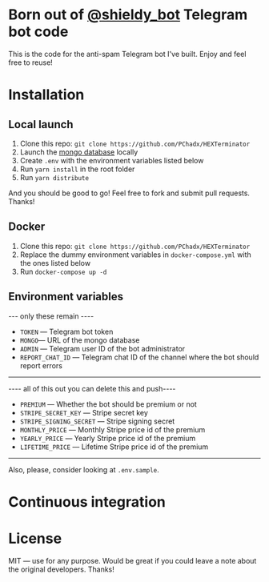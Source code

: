 # Born out of [@shieldy_bot](https://t.me/shieldy_bot) Telegram bot code

This is the code for the anti-spam Telegram bot I've built. Enjoy and feel free to reuse!

# Installation

## Local launch

1. Clone this repo: `git clone https://github.com/PChadx/HEXTerminator`
2. Launch the [mongo database](https://www.mongodb.com/) locally
3. Create `.env` with the environment variables listed below
4. Run `yarn install` in the root folder
5. Run `yarn distribute`

And you should be good to go! Feel free to fork and submit pull requests. Thanks!

## Docker

1. Clone this repo: `git clone https://github.com/PChadx/HEXTerminator`
2. Replace the dummy environment variables in `docker-compose.yml` with the ones listed below
3. Run `docker-compose up -d`

## Environment variables
--- only these remain ----
- `TOKEN` — Telegram bot token
- `MONGO`— URL of the mongo database
- `ADMIN` — Telegram user ID of the bot administrator
- `REPORT_CHAT_ID` — Telegram chat ID of the channel where the bot should report errors
--------------------------

---- all of this out you can delete this and push----
- `PREMIUM` — Whether the bot should be premium or not
- `STRIPE_SECRET_KEY` — Stripe secret key
- `STRIPE_SIGNING_SECRET` — Stripe signing secret
- `MONTHLY_PRICE` — Monthly Stripe price id of the premium
- `YEARLY_PRICE` — Yearly Stripe price id of the premium
- `LIFETIME_PRICE` — Lifetime Stripe price id of the premium
-----------------------

Also, please, consider looking at `.env.sample`.

# Continuous integration

# License

MIT — use for any purpose. Would be great if you could leave a note about the original developers. Thanks!
